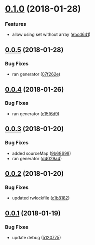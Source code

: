 <a name="0.1.0"></a>
# [0.1.0](https://github.com/dxcli/manifest-file/compare/07f262e569f20a2690571de33da88acb46d860c1...v0.1.0) (2018-01-28)


### Features

* allow using set without array ([ebcd641](https://github.com/dxcli/manifest-file/commit/ebcd641))

<a name="0.0.5"></a>
## [0.0.5](https://github.com/dxcli/manifest-file/compare/c15f6d9b4ea814c0e8af9b5a4cc6b02a0518f45c...v0.0.5) (2018-01-28)


### Bug Fixes

* ran generator ([07f262e](https://github.com/dxcli/manifest-file/commit/07f262e))

<a name="0.0.4"></a>
## [0.0.4](https://github.com/dxcli/manifest-file/compare/1481d8e0e6a30a28dc3bd462b50470e919e70036...v0.0.4) (2018-01-26)


### Bug Fixes

* ran generator ([c15f6d9](https://github.com/dxcli/manifest-file/commit/c15f6d9))

<a name="0.0.3"></a>
## [0.0.3](https://github.com/dxcli/manifest-file/compare/c1b818285c654e50ca88b3a1fa3f675c90c8c685...v0.0.3) (2018-01-20)


### Bug Fixes

* added sourceMap ([9b68698](https://github.com/dxcli/manifest-file/commit/9b68698))
* ran generator ([d4029a4](https://github.com/dxcli/manifest-file/commit/d4029a4))

<a name="0.0.2"></a>
## [0.0.2](https://github.com/dxcli/manifest-file/compare/5120775c5e2dd42811e67a5df193bcadd0b3874d...v0.0.2) (2018-01-20)


### Bug Fixes

* updated rwlockfile ([c1b8182](https://github.com/dxcli/manifest-file/commit/c1b8182))

<a name="0.0.1"></a>
## [0.0.1](https://github.com/dxcli/manifest-file/compare/v0.0.0...v0.0.1) (2018-01-19)


### Bug Fixes

* update debug ([5120775](https://github.com/dxcli/manifest-file/commit/5120775))
